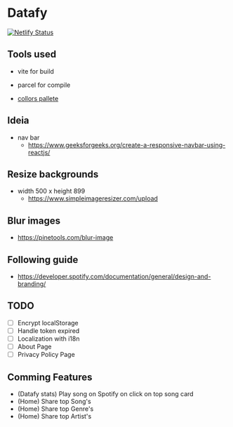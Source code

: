 # Datafy 

[![Netlify Status](https://api.netlify.com/api/v1/badges/12c5ea01-db50-43ad-a163-226720495f16/deploy-status)](https://app.netlify.com/sites/datafy-stats/deploys)

## Tools used

- vite for build

- parcel for compile

- [collors pallete](https://paletadecolores.online/pt/colors/b0f2c2/)


## Ideia
 - nav bar
    - https://www.geeksforgeeks.org/create-a-responsive-navbar-using-reactjs/

## Resize backgrounds 
- width 500 x height 899
  - https://www.simpleimageresizer.com/upload

## Blur images

- https://pinetools.com/blur-image


## Following guide
- https://developer.spotify.com/documentation/general/design-and-branding/


## TODO

- [ ] Encrypt localStorage
- [ ] Handle token expired
- [ ] Localization with i18n
- [ ] About Page
- [ ] Privacy Policy Page

## Comming Features

- (Datafy stats) Play song on Spotify on click on top song card
- (Home) Share top Song's
- (Home) Share top Genre's
- (Home) Share top Artist's